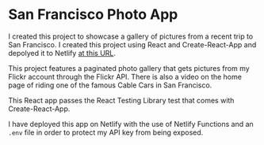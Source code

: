 # San Francisco Photo App

I created this project to showcase a gallery of pictures from a recent trip to San Francisco. I created this project using React and Create-React-App and depolyed it to Netlify [at this URL](https://sf-photo-app-f570b9.netlify.app).

This project features a paginated photo gallery that gets pictures from my Flickr account through the Flickr API. There is also a video on the home page of riding one of the famous Cable Cars in San Francisco. 

This React app passes the React Testing Library test that comes with Create-React-App.

I have deployed this app on Netlify with the use of Netlify Functions and an `.env` file in order to protect my API key from being exposed. 
